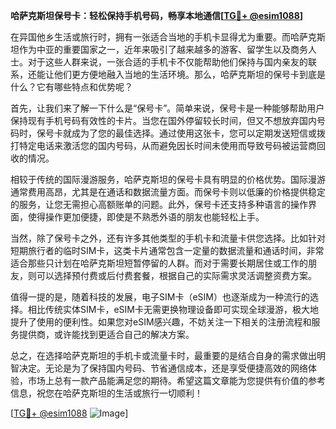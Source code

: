 **哈萨克斯坦保号卡：轻松保持手机号码，畅享本地通信[[TG💪+ @esim1088](https://t.me/s/esim1088)]**

在异国他乡生活或旅行时，拥有一张适合当地的手机卡显得尤为重要。而哈萨克斯坦作为中亚的重要国家之一，近年来吸引了越来越多的游客、留学生以及商务人士。对于这些人群来说，一张合适的手机卡不仅能帮助他们保持与国内亲友的联系，还能让他们更方便地融入当地的生活环境。那么，哈萨克斯坦的保号卡到底是什么？它有哪些特点和优势呢？

首先，让我们来了解一下什么是“保号卡”。简单来说，保号卡是一种能够帮助用户保持现有手机号码有效性的卡片。当您在国外停留较长时间，但又不想放弃国内号码时，保号卡就成为了您的最佳选择。通过使用这张卡，您可以定期发送短信或拨打特定电话来激活您的国内号码，从而避免因长时间未使用而导致号码被运营商回收的情况。

相较于传统的国际漫游服务，哈萨克斯坦的保号卡具有明显的价格优势。国际漫游通常费用高昂，尤其是在通话和数据流量方面。而保号卡则以低廉的价格提供稳定的服务，让您无需担心高额账单的问题。此外，保号卡还支持多种语言的操作界面，使得操作更加便捷，即使是不熟悉外语的朋友也能轻松上手。

当然，除了保号卡之外，还有许多其他类型的手机卡和流量卡供您选择。比如针对短期旅行者的临时SIM卡，这类卡片通常包含一定量的数据流量和通话时间，非常适合那些只计划在哈萨克斯坦短暂停留的人群。而对于需要长期居住或工作的朋友，则可以选择预付费或后付费套餐，根据自己的实际需求灵活调整资费方案。

值得一提的是，随着科技的发展，电子SIM卡（eSIM）也逐渐成为一种流行的选择。相比传统实体SIM卡，eSIM卡无需更换物理设备即可实现全球漫游，极大地提升了使用的便利性。如果您对eSIM感兴趣，不妨关注一下相关的注册流程和服务提供商，或许能找到更适合自己的解决方案。

总之，在选择哈萨克斯坦的手机卡或流量卡时，最重要的是结合自身的需求做出明智决定。无论是为了保持国内号码、节省通信成本，还是享受便捷高效的网络体验，市场上总有一款产品能满足您的期待。希望这篇文章能为您提供有价值的参考信息，祝您在哈萨克斯坦的生活或旅行一切顺利！

[[TG💪+ @esim1088](https://t.me/s/esim1088) ![Image](https://i.postimg.cc/4NQfJmqS/Snipaste-2025-05-13-00-14-12.png)]